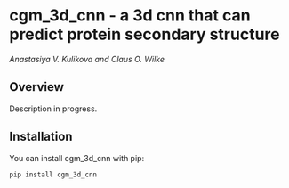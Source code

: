 # cgm_3d_cnn - a 3d cnn that can predict protein secondary structure

*Anastasiya V. Kulikova and Claus O. Wilke*

## Overview

Description in progress.

## Installation

You can install cgm_3d_cnn with pip:
```
pip install cgm_3d_cnn
```
